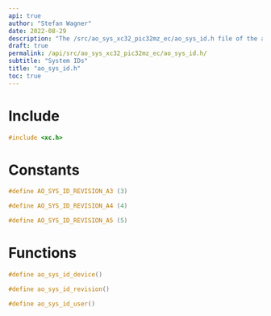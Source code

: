 ```yaml
---
api: true
author: "Stefan Wagner"
date: 2022-08-29
description: "The /src/ao_sys_xc32_pic32mz_ec/ao_sys_id.h file of the ao real-time operating system."
draft: true
permalink: /api/src/ao_sys_xc32_pic32mz_ec/ao_sys_id.h/
subtitle: "System IDs"
title: "ao_sys_id.h"
toc: true
---
```


# Include

```c
#include <xc.h>
```

# Constants

```c
#define AO_SYS_ID_REVISION_A3 (3)
```

```c
#define AO_SYS_ID_REVISION_A4 (4)
```

```c
#define AO_SYS_ID_REVISION_A5 (5)
```

# Functions

```c
#define ao_sys_id_device()
```

```c
#define ao_sys_id_revision()
```

```c
#define ao_sys_id_user()
```
